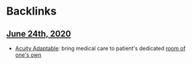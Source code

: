 
# Backlinks
## [June 24th, 2020](<June 24th, 2020.md>)
- [Acuity Adaptable](<Acuity Adaptable.md>): bring medical care to patient's dedicated [room of one's own](<room of one's own.md>)

